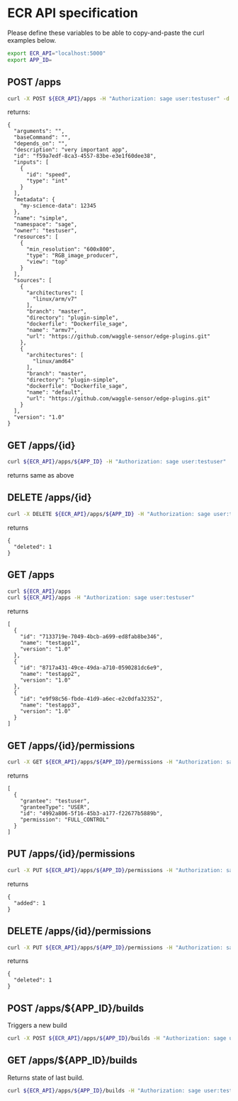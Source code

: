 # ECR API specification

Please define these variables to be able to copy-and-paste the curl examples below.

```bash
export ECR_API="localhost:5000"
export APP_ID=
```


## POST /apps
```bash
curl -X POST ${ECR_API}/apps -H "Authorization: sage user:testuser" -d '{"name":"simple","description":"very important app","version":"1.0","namespace":"sage","sources":[{"name":"default","architectures":["linux/amd64"],"url":"https://github.com/waggle-sensor/edge-plugins.git","branch":"master","directory":"plugin-simple","dockerfile":"Dockerfile_sage"},{"name":"armv7","architectures":["linux/arm/v7"],"url":"https://github.com/waggle-sensor/edge-plugins.git","branch":"master","directory":"plugin-simple","dockerfile":"Dockerfile_sage"}],"resources":[{"type":"RGB_image_producer","view":"top","min_resolution":"600x800"}],"inputs":[{"id":"speed","type":"int"}],"metadata":{"my-science-data":12345}}'
```

returns:
```json5
{
  "arguments": "", 
  "baseCommand": "", 
  "depends_on": "", 
  "description": "very important app", 
  "id": "f59a7edf-8ca3-4557-83be-e3e1f60dee38", 
  "inputs": [
    {
      "id": "speed", 
      "type": "int"
    }
  ], 
  "metadata": {
    "my-science-data": 12345
  }, 
  "name": "simple", 
  "namespace": "sage", 
  "owner": "testuser", 
  "resources": [
    {
      "min_resolution": "600x800", 
      "type": "RGB_image_producer", 
      "view": "top"
    }
  ], 
  "sources": [
    {
      "architectures": [
        "linux/arm/v7"
      ], 
      "branch": "master", 
      "directory": "plugin-simple", 
      "dockerfile": "Dockerfile_sage", 
      "name": "armv7", 
      "url": "https://github.com/waggle-sensor/edge-plugins.git"
    }, 
    {
      "architectures": [
        "linux/amd64"
      ], 
      "branch": "master", 
      "directory": "plugin-simple", 
      "dockerfile": "Dockerfile_sage", 
      "name": "default", 
      "url": "https://github.com/waggle-sensor/edge-plugins.git"
    }
  ], 
  "version": "1.0"
}
```

## GET /apps/{id}

```bash
curl ${ECR_API}/apps/${APP_ID} -H "Authorization: sage user:testuser"
```

returns same as above


## DELETE /apps/{id}

```bash
curl -X DELETE ${ECR_API}/apps/${APP_ID} -H "Authorization: sage user:testuser"
```

returns
```json5
{
  "deleted": 1
}
```

## GET /apps

```bash
curl ${ECR_API}/apps
curl ${ECR_API}/apps -H "Authorization: sage user:testuser"
```

returns
```json5
[
  {
    "id": "7133719e-7049-4bcb-a699-ed8fab8be346", 
    "name": "testapp1", 
    "version": "1.0"
  }, 
  {
    "id": "8717a431-49ce-49da-a710-0590281dc6e9", 
    "name": "testapp2", 
    "version": "1.0"
  }, 
  {
    "id": "e9f98c56-fbde-41d9-a6ec-e2c0dfa32352", 
    "name": "testapp3", 
    "version": "1.0"
  }
]
```

## GET /apps/{id}/permissions

```bash
curl -X GET ${ECR_API}/apps/${APP_ID}/permissions -H "Authorization: sage user:testuser" 
```
returns
```json5
[
  {
    "grantee": "testuser", 
    "granteeType": "USER", 
    "id": "4992a806-5f16-45b3-a177-f22677b5889b", 
    "permission": "FULL_CONTROL"
  }
]
```

## PUT /apps/{id}/permissions

```bash
curl -X PUT ${ECR_API}/apps/${APP_ID}/permissions -H "Authorization: sage user:testuser" -d '{"granteeType": "GROUP", "grantee": "AllUsers", "permission": "READ"}'
```

returns
```json5
{
  "added": 1
}
```

## DELETE /apps/{id}/permissions

```bash
curl -X PUT ${ECR_API}/apps/${APP_ID}/permissions -H "Authorization: sage user:testuser" -d '{"granteeType": "GROUP", "grantee": "AllUsers", "permission": "READ"}'
```

returns
```json5
{
  "deleted": 1
}
```



## POST /apps/${APP_ID}/builds

Triggers a new build
```bash
curl -X POST ${ECR_API}/apps/${APP_ID}/builds -H "Authorization: sage user:testuser"
```

## GET /apps/${APP_ID}/builds

Returns state of last build.

```bash
curl ${ECR_API}/apps/${APP_ID}/builds -H "Authorization: sage user:testuser"
```


